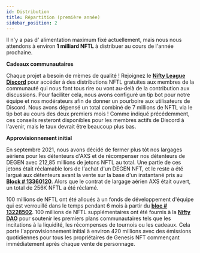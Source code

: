 ```yaml
---
id: Distribution
title: Répartition (première année)
sidebar_position: 2
---
```


Il n'y a pas d' alimentation maximum fixé actuellement, mais nous nous attendons à environ **1 milliard NFTL** à distribuer au cours de l'année prochaine.

**Cadeaux communautaires**

Chaque projet a besoin de mèmes de qualité ! Rejoignez le **[Nifty League Discord](https://discord.gg/niftyleague)** pour accéder à des distributions NFTL gratuites aux membres de la communauté qui nous font tous rire ou vont au-delà de la contribution aux discussions. Pour faciliter cela, nous avons configuré un tip bot pour notre équipe et nos modérateurs afin de donner un pourboire aux utilisateurs de Discord. Nous avons dépensé un total combiné de 7 millions de NFTL via le tip bot au cours des deux premiers mois ! Comme indiqué précédemment, ces conseils resteront disponibles pour les membres actifs de Discord à l'avenir, mais le taux devrait être beaucoup plus bas.

**Approvisionnement initial**

En septembre 2021, nous avons décidé de fermer plus tôt nos largages aériens pour les détenteurs d'AXS et de récompenser nos détenteurs de DEGEN avec 212,85 millions de jetons NFTL au total. Une partie de ces jetons était réclamable lors de l'achat d'un DEGEN NFT, et le reste a été largué aux détenteurs avant la vente sur la base d'un instantané pris au **[Block # 13360120](https://etherscan.io/block/13360120)**. Alors que le contrat de largage aérien AXS était ouvert, un total de 256K NFTL a été réclamé.

100 millions de NFTL ont été alloués à un fonds de développement d'équipe qui est verrouillé dans le temps pendant 6 mois à partir du **[bloc # 13228502](https://etherscan.io/tx/0x3649b00464903b78608f8de9308aec339ecd7446f1dc2de26a9913d2d5468ecf)**. 100 millions de NFTL supplémentaires ont été fournis à la **[Nifty DAO](https://etherscan.io/address/0xd06ae6fb7eade890f3e295d69a6679380c9456c1)** pour soutenir les premiers plans communautaires tels que les incitations à la liquidité, les récompenses de tournois ou les cadeaux. Cela porte l'approvisionnement initial à environ 420 millions avec des émissions quotidiennes pour tous les propriétaires de Genesis NFT commençant immédiatement après chaque vente de personnage.

